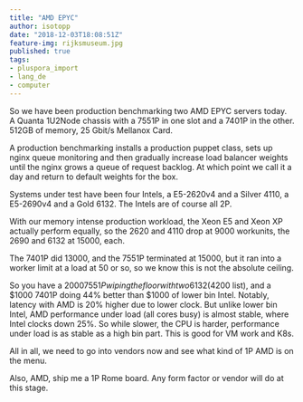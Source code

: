 ```yaml
---
title: "AMD EPYC"
author: isotopp
date: "2018-12-03T18:08:51Z"
feature-img: rijksmuseum.jpg
published: true
tags:
- pluspora_import
- lang_de
- computer
---
```


So we have been production benchmarking two AMD EPYC servers today.
A Quanta 1U2Node chassis with a 7551P in one slot and a 7401P in the other.
512GB of memory, 25 Gbit/s Mellanox Card.

A production benchmarking installs a production puppet class, sets up nginx queue monitoring and then gradually increase load balancer weights until the nginx grows a queue of request backlog.
At which point we call it a day and return to default weights for the box.

Systems under test have been four Intels, a E5-2620v4 and a Silver 4110, a E5-2690v4 and a Gold 6132.
The Intels are of course all 2P.

With our memory intense production workload, the Xeon E5 and Xeon XP actually perform equally, so the 2620 and 4110 drop at 9000 workunits, the 2690 and 6132 at 15000, each.

The 7401P did 13000, and the 7551P terminated at 15000, but it ran into a worker limit at a load at 50 or so, so we know this is not the absolute ceiling.

So you have a $2000 7551P wiping the floor with two 6132 ($4200 list), and a $1000 7401P doing 44% better than $1000 of lower bin Intel.
Notably, latency with AMD is 20% higher due to lower clock.
But unlike lower bin Intel, AMD performance under load (all cores busy) is almost stable, where Intel clocks down 25%.
So while slower, the CPU is harder, performance under load is as stable as a high bin part.
This is good for VM work and K8s.

All in all, we need to go into vendors now and see what kind of 1P AMD is on the menu.

Also, AMD, ship me a 1P Rome board.
Any form factor or vendor will do at this stage.
